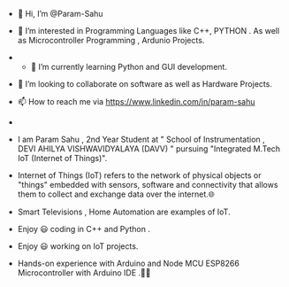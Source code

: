 - 👋 Hi, I’m @Param-Sahu
- 👀 I’m interested in Programming Languages like C++, PYTHON . As well as Microcontroller Programming , Ardunio Projects.
- - 🌱 I’m currently learning Python and GUI development.
- 💞️ I’m looking to collaborate on software as well as Hardware Projects.
- 📫 How to reach me via https://www.linkedin.com/in/param-sahu

- </br>
- I am Param Sahu , 2nd Year Student at " School of Instrumentation , DEVI AHILYA VISHWAVIDYALAYA (DAVV) " pursuing "Integrated M.Tech IoT (Internet of Things)".

 - Internet of Things (IoT) refers to the network of physical objects or "things" embedded with sensors,  software and connectivity that allows them to collect and exchange data over the internet.🌐
- Smart Televisions , Home Automation are examples of IoT.

- Enjoy 😃 coding in C++ and Python . 

- Enjoy 😃 working on IoT projects. 

- Hands-on experience with Arduino and Node MCU ESP8266 Microcontroller with Arduino IDE .👨‍💻

<!---
Param-Sahu/Param-Sahu is a ✨ special ✨ repository because its `README.md` (this file) appears on your GitHub profile.
You can click the Preview link to take a look at your changes.
--->
